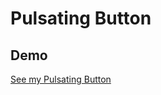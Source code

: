 # Pulsating Button
## Demo
[See my Pulsating Button](https://justynaboesche.github.io/Pulsating-Button/)
